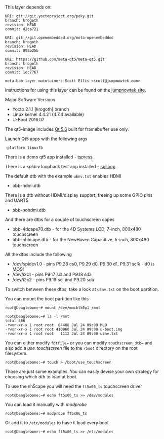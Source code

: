 This layer depends on:

    URI: git://git.yoctoproject.org/poky.git
    branch: krogoth
    revision: HEAD
    commit: d2ca721

    URI: git://git.openembedded.org/meta-openembedded
    branch: krogoth
    revision: HEAD
    commit: 895b25b

    URI: https://github.com/meta-qt5/meta-qt5.git
    branch: krogoth
    revision: HEAD
    commit: 1ec7767

    meta-bbb layer maintainer: Scott Ellis <scott@jumpnowtek.com>


Instructions for using this layer can be found on the [jumpnowtek site][jumpnowtek-bbb].

Major Software Versions

* Yocto 2.1.1 [krogoth] branch
* Linux kernel 4.4.21 (4.7.4 available)
* U-Boot 2016.07

The qt5-image includes [Qt 5.6][qt] built for framebuffer use only.

Launch Qt5 apps with the following args 

    -platform linuxfb

There is a demo qt5 app installed - [tspress][tspress].

There is a *spidev* loopback test app installed - [spiloop][spiloop].

The default dtb with the example `uEnv.txt` enables HDMI

* bbb-hdmi.dtb

There is a dtb without HDMI/display support, freeing up some GPIO pins and UART5

* bbb-nohdmi.dtb

And there are dtbs for a couple of touchscreen capes

* bbb-4dcape70.dtb - for the 4D Systems LCD, 7-inch, 800x480 touchscreen 
* bbb-nh5cape.dtb - for the NewHaven Capacitive, 5-inch, 800x480 touchscreen 

All the dtbs include the following

* /dev/spidev1.0 - pins P9.28 cs0, P9.29 d0, P9.30 d1, P9.31 sclk - d0 is MOSI
* /dev/i2c1 - pins P9.17 scl and P9.18 sda
* /dev/i2c2 - pins P9.19 scl and P9.20 sda


To switch between these dtbs, take a look at `uEnv.txt` on the boot partition.

You can mount the boot partition like this

    root@beaglebone~# mount /dev/mmcblk0p1 /mnt

    root@beaglebone:~# ls -l /mnt
    total 466
    -rwxr-xr-x 1 root root  64408 Jul 24 09:00 MLO
    -rwxr-xr-x 1 root root 410860 Jul 24 09:00 u-boot.img
    -rwxr-xr-x 1 root root   1112 Jul 24 09:00 uEnv.txt

You can either modify `fdtfile=` or you can modify `touchscreen_dtb=` and also
add a *use_touchscreen* file to the `/boot` directory on the root filesystem.

    root@beaglebone:~# touch > /boot/use_touchscreen

Those are just some examples. You can easily devise your own strategy for
choosing which *dtb* to load at boot.

To use the nh5cape you will need the `ft5x06_ts` touchscreen driver

    root@beaglebone:~# echo ft5x06_ts >> /dev/modules

You can load it manually with *modprobe*

    root@beaglebone:~# modprobe ft5x06_ts

Or add it to `/etc/modules` to have it load every boot

    root@beaglebone:~# echo ft5x06_ts >> /etc/modules


[jumpnowtek-bbb]: http://www.jumpnowtek.com/yocto/BeagleBone-Systems-with-Yocto.html
[qt]: http://www.qt.io/
[tspress]: https://github.com/scottellis/tspress
[spiloop]: https://github.com/scottellis/spiloop


